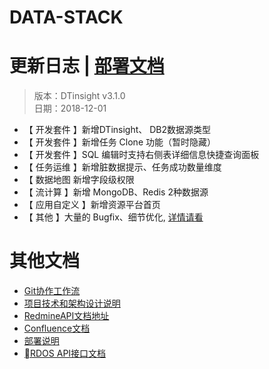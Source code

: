 # DATA-STACK 

# 更新日志 | [部署文档](./Deploy.md) 

 > 版本：DTinsight v3.1.0 <br>
 > 日期：2018-12-01

- 【 开发套件 】新增DTinsight、 DB2数据源类型
- 【 开发套件 】新增任务 Clone 功能（暂时隐藏）
- 【 开发套件 】SQL 编辑时支持右侧表详细信息快捷查询面板
- 【 任务运维 】新增脏数据提示、任务成功数量维度
- 【 数据地图 新增字段级权限
- 【 流计算 】新增 MongoDB、Redis 2种数据源
- 【 应用自定义 】新增资源平台首页
- 【 其他 】大量的 Bugfix、细节优化, [详情请看](http://redmine.prod.dtstack.cn/projects/dtinsight-v3-1-0/issues)


# 其他文档
- [Git协作工作流](http://git.dtstack.cn/ziv/data-stack-web/wikis/gitflow)
- [项目技术和架构设计说明
](http://git.dtstack.cn/ziv/data-stack-web/wikis/Development)
- [RedmineAPI文档地址](http://redmine.prod.dtstack.cn/projects/rdos)
- [Confluence文档](http://confluence.dev.dtstack.cn/display/RDOS/RD-OS)
- [部署说明](http://git.dtstack.cn/ziv/data-stack-web/wikis/deploy)
- [RDOS API接口文档](http://git.dtstack.cn/dtstack/rdos-docs)



